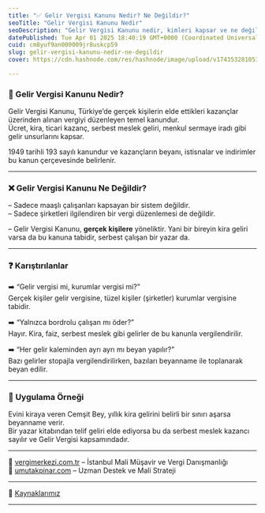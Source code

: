 ```yaml
---
title: "✅ Gelir Vergisi Kanunu Nedir? Ne Değildir?"
seoTitle: "Gelir Vergisi Kanunu Nedir"
seoDescription: "Gelir Vergisi Kanunu nedir, kimleri kapsar ve ne değildir? Temel bilgiler ve karışıklıkları gideren kısa bir rehber"
datePublished: Tue Apr 01 2025 18:40:19 GMT+0000 (Coordinated Universal Time)
cuid: cm8yuf9an000009jr8uskcp59
slug: gelir-vergisi-kanunu-nedir-ne-degildir
cover: https://cdn.hashnode.com/res/hashnode/image/upload/v1743532810533/5b9e4b2a-068c-4978-b7ba-6fce5795fa9e.webp

---
```


### 🔹 Gelir Vergisi Kanunu Nedir?

Gelir Vergisi Kanunu, Türkiye’de gerçek kişilerin elde ettikleri kazançlar üzerinden alınan vergiyi düzenleyen temel kanundur.  
Ücret, kira, ticari kazanç, serbest meslek geliri, menkul sermaye iradı gibi gelir unsurlarını kapsar.

1949 tarihli 193 sayılı kanundur ve kazançların beyanı, istisnalar ve indirimler bu kanun çerçevesinde belirlenir.

---

### ❌ Gelir Vergisi Kanunu Ne Değildir?

– Sadece maaşlı çalışanları kapsayan bir sistem değildir.  
– Sadece şirketleri ilgilendiren bir vergi düzenlemesi de değildir.

– Gelir Vergisi Kanunu, **gerçek kişilere** yöneliktir. Yani bir bireyin kira geliri varsa da bu kanuna tabidir, serbest çalışan bir yazar da.

---

### ❓ Karıştırılanlar

➡️ “Gelir vergisi mi, kurumlar vergisi mi?”  
Gerçek kişiler gelir vergisine, tüzel kişiler (şirketler) kurumlar vergisine tabidir.

➡️ “Yalnızca bordrolu çalışan mı öder?”  
Hayır. Kira, faiz, serbest meslek gibi gelirler de bu kanunla vergilendirilir.

➡️ “Her gelir kaleminden ayrı ayrı mı beyan yapılır?”  
Bazı gelirler stopajla vergilendirilirken, bazıları beyanname ile toplanarak beyan edilir.

---

### 🧠 Uygulama Örneği

Evini kiraya veren Cemşit Bey, yıllık kira gelirini belirli bir sınırı aşarsa beyanname verir.  
Bir yazar kitabından telif geliri elde ediyorsa bu da serbest meslek kazancı sayılır ve Gelir Vergisi kapsamındadır.

---

📎 [vergimerkezi.com.tr](https://vergimerkezi.com.tr) – İstanbul Mali Müşavir ve Vergi Danışmanlığı  
📎 [umutakpinar.com](https://umutakpinar.com) – Uzman Destek ve Mali Strateji

---

📎 [Kaynaklarımız](https://nedir.vergimerkezi.com.tr/kaynak-ve-referans)

---